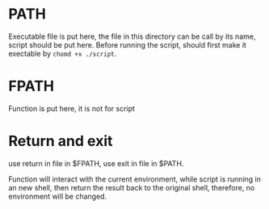 # PATH
Executable file is put here, the file in this directory can be call by its name, 
script should be put here. Before running the script, should first make it 
exectable by `chomd +x ./script`.

# FPATH
Function is put here, it is not for script

# Return and exit
use return in file in $FPATH, use exit in file in $PATH.

Function will interact with the current environment, while script is running in 
an new shell, then return the result back to the original shell, therefore, no 
environment will be changed.
